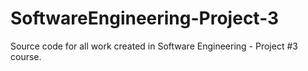 # SoftwareEngineering-Project-3
Source code for all work created in Software Engineering - Project #3 course.
